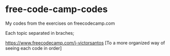 # free-code-camp-codes

My codes from the exercises on freecodecamp.com 

Each topic separated in braches;

https://www.freecodecamp.com/j-victorsantos [To a more organized way of seeing each code in order]
